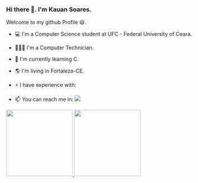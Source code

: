 ### Hi there 👋. I'm Kauan Soares.
Welcome to my github Profile 😃. 

- 💻 I'm a Computer Science student at UFC - Federal University of Ceara.
- 👨🏻‍💻 I'm a Computer Technician.
- 🌱 I'm currently learning C.
- 🌎 I'm living in Fortaleza-CE.
- ⚡ I have experience with: 
<img src="https://cdn.jsdelivr.net/gh/devicons/devicon/icons/javascript/javascript-original.svg" width="15" height="15"/><img src="https://cdn.jsdelivr.net/gh/devicons/devicon/icons/html5/html5-original.svg" width="15" height="15"/><img src="https://cdn.jsdelivr.net/gh/devicons/devicon/icons/css3/css3-original.svg" width="15" height="15"/><img src="https://cdn.jsdelivr.net/gh/devicons/devicon/icons/python/python-original.svg" width="15" height="15"/>

- 📫 You can reach me in: 
<a href="https://www.linkedin.com/in/kauan-soares-9a6640205/" target="_blank"><img src="https://img.shields.io/badge/-LinkedIn-%230077B5?style=for-the-badge&logo=linkedin&logoColor=white" target="_blank"></a>

<div>
<a href="https://github.com/KauanSoaress">
<img height="180em" src="https://github-readme-stats.vercel.app/api/top-langs/?username=KauanSoaress&layout=compact&langs_count=7&theme=dracula"/>
<img height="180em" src="https://github-readme-stats.vercel.app/api?username=KauanSoaress&show_icons=true&theme=dracula&include_all_commits=true&count_private=true"/>
</div>
